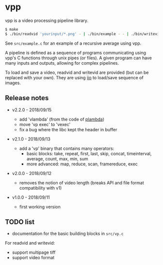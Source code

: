 vpp
===

vpp is a video processing pipeline library.

```sh
$ make
$ ./bin/readvid 'yourinput/*.png' - | ./bin/example - - | ./bin/writevid - output/%03d.tif
```

See `src/example.c` for an example of a recursive average using vpp.

A pipeline is defined as a sequence of programs communicating using vpp's C functions through unix pipes (or files).
A given program can have many inputs and outputs, allowing for complex pipelines.

To load and save a video, readvid and writevid are provided (but can be replaced with your own). They are using [iio](https://github.com/mnhrdt/iio) to load/save sequence of images.




Release notes
-------------

* v2.2.0 - 2018/09/15
	* add 'vlambda' (from the code of [plambda](https://github.com/mnhrdt/imscript))
	* move 'vp exec' to 'vexec'
	* fix a bug where the libc kept the header in buffer
	
* v2.1.0 - 2018/09/13
	* add a 'vp' binary that contains many operators:
		* basic blocks: take, repeat, first, last, skip, concat, timeinterval, average, count, max, min, sum
		* more advanced: map, reduce, scan, framereduce, exec

* v2.0.0 - 2018/09/12
	* removes the notion of video length (breaks API and file format compatibility with v1)

* v1.0.0 - 2018/09/11
	* first working version


TODO list
---------

* documentation for the basic building blocks in `src/vp.c`

For readvid and writevid:

* support multipage tiff
* support video format
